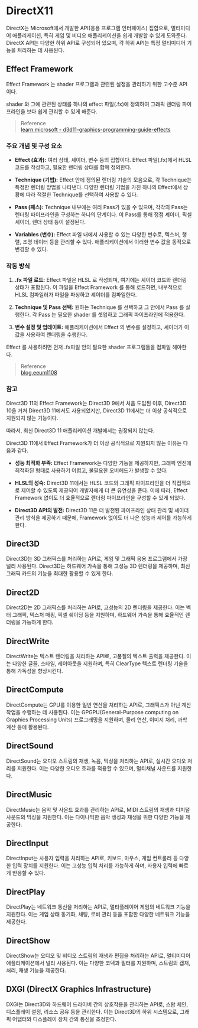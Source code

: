 # DirectX11
DirectX는 Microsoft에서 개발한 API(응용 프로그램 인터페이스) 집합으로, 멀티미디어 애플리케이션, 특히 게임 및 비디오 애플리케이션을 쉽게 개발할 수 있게 도와준다. DirectX API는 다양한 하위 API로 구성되어 있으며, 각 하위 API는 특정 멀티미디어 기능을 처리하는 데 사용된다. 

## Effect Framework

Effect Framework 는 shader 프로그램과 관련된 설정을 관리하기 위한 고수준 API 이다. 

shader 와 그에 관련된 상태를 하나의 effect 파일(.fx)에 정의하여 그래픽 렌더링 파이프라인을 보다 쉽게 관리할 수 있게 해준다. 

> Reference  
> [learn.microsoft - d3d11-graphics-programming-guide-effects](https://learn.microsoft.com/ko-kr/windows/win32/direct3d11/d3d11-graphics-programming-guide-effects)  

### 주요 개념 및 구성 요소

- **Effect (효과):** 여러 상태, 셰이더, 변수 등의 집합이다. Effect 파일(.fx)에서 HLSL 코드를 작성하고, 필요한 렌더링 상태를 함께 정의한다.

- **Technique (기법):** Effect 안에 정의된 렌더링 기술의 모음으로, 각 Technique는 특정한 렌더링 방법을 나타낸다. 다양한 렌더링 기법을 가진 하나의 Effect에서 상황에 따라 적절한 Technique를 선택하여 사용할 수 있다.

- **Pass (패스):** Technique 내부에는 여러 Pass가 있을 수 있으며, 각각의 Pass는 렌더링 파이프라인을 구성하는 하나의 단계이다. 이 Pass를 통해 정점 셰이더, 픽셀 셰이더, 렌더 상태 등이 설정된다.

- **Variables (변수):** Effect 파일 내에서 사용할 수 있는 다양한 변수로, 텍스처, 행렬, 조명 데이터 등을 관리할 수 있다. 애플리케이션에서 이러한 변수 값을 동적으로 변경할 수 있다.

### 작동 방식
1. **.fx 파일 로드:** Effect 파일은 HLSL 로 작성되며, 여기에는 셰이더 코드와 렌더링 상태가 포함된다. 이 파일을 Effect Framework 를 통해 로드하면, 내부적으로 HLSL 컴파일러가 파일을 파싱하고 셰이더를 컴파일한다.

2. **Technique 및 Pass 선택:** 원하는 Technique 를 선택하고 그 안에서 Pass 를 실행한다. 각 Pass 는 필요한 shader 를 셋업하고 그래픽 파이프라인에 적용한다.

3. **변수 설정 및 업데이트:** 애플리케이션에서 Effect 의 변수를 설정하고, 셰이더가 이 값을 사용하여 렌더링을 수행한다.

Effect 를 사용하려면 먼저 .fx파일 안의 필요한 shader 프로그램들을 컴파일 해야한다.

> Reference  
> [blog.eeum1108](https://m.blog.naver.com/eeum1108/222026507900)  

### 참고
Direct3D 11의 Effect Framework는 Direct3D 9에서 처음 도입된 이후, Direct3D 10을 거쳐 Direct3D 11에서도 사용되었지만, Direct3D 11에서는 더 이상 공식적으로 지원되지 않는 기능이다.

따라서, 최신 Direct3D 11 애플리케이션 개발에서는 권장되지 않는다.

Direct3D 11에서 Effect Framework가 더 이상 공식적으로 지원되지 않는 이유는 다음과 같다.

- **성능 최적화 부족:** Effect Framework는 다양한 기능을 제공하지만, 그래픽 엔진에 최적화된 형태로 사용하기 어렵고, 불필요한 오버헤드가 발생할 수 있다.

- **HLSL의 성숙:** Direct3D 11에서는 HLSL 코드와 그래픽 파이프라인을 더 직접적으로 제어할 수 있도록 제공되어 개발자에게 더 큰 유연성을 준다. 이에 따라, Effect Framework 없이도 더 효율적으로 렌더링 파이프라인을 구성할 수 있게 되었다.

- **Direct3D API의 발전:** Direct3D 11은 더 발전된 파이프라인 상태 관리 및 셰이더 관리 방식을 제공하기 때문에, Framework 없이도 더 나은 성능과 제어를 가능하게 한다.


## Direct3D
Direct3D는 3D 그래픽스를 처리하는 API로, 게임 및 그래픽 응용 프로그램에서 가장 널리 사용된다. Direct3D는 하드웨어 가속을 통해 고성능 3D 렌더링을 제공하며, 최신 그래픽 카드의 기능을 최대한 활용할 수 있게 한다.

## Direct2D
Direct2D는 2D 그래픽스를 처리하는 API로, 고성능의 2D 렌더링을 제공한다. 이는 벡터 그래픽, 텍스처 매핑, 픽셀 쉐이딩 등을 지원하며, 하드웨어 가속을 통해 효율적인 렌더링을 가능하게 한다.

## DirectWrite
DirectWrite는 텍스트 렌더링을 처리하는 API로, 고품질의 텍스트 출력을 제공한다. 이는 다양한 글꼴, 스타일, 레이아웃을 지원하며, 특히 ClearType 텍스트 렌더링 기술을 통해 가독성을 향상시킨다.

## DirectCompute
DirectCompute는 GPU를 이용한 일반 연산을 처리하는 API로, 그래픽스가 아닌 계산 작업을 수행하는 데 사용된다. 이는 GPGPU(General-Purpose computing on Graphics Processing Units) 프로그래밍을 지원하며, 물리 연산, 이미지 처리, 과학 계산 등에 활용된다.

## DirectSound
DirectSound는 오디오 스트림의 재생, 녹음, 믹싱을 처리하는 API로, 실시간 오디오 처리를 지원한다. 이는 다양한 오디오 효과를 적용할 수 있으며, 멀티채널 사운드를 지원한다.

## DirectMusic
DirectMusic는 음악 및 사운드 효과를 관리하는 API로, MIDI 스트림의 재생과 디지털 사운드의 믹싱을 지원한다. 이는 다이나믹한 음악 생성과 재생을 위한 다양한 기능을 제공한다.

## DirectInput
DirectInput는 사용자 입력을 처리하는 API로, 키보드, 마우스, 게임 컨트롤러 등 다양한 입력 장치를 지원한다. 이는 고성능 입력 처리를 가능하게 하며, 사용자 입력에 빠르게 반응할 수 있다.

## DirectPlay
DirectPlay는 네트워크 통신을 처리하는 API로, 멀티플레이어 게임의 네트워크 기능을 지원한다. 이는 게임 상태 동기화, 채팅, 로비 관리 등을 포함한 다양한 네트워크 기능을 제공한다.

## DirectShow
DirectShow는 오디오 및 비디오 스트림의 재생과 편집을 처리하는 API로, 멀티미디어 애플리케이션에서 널리 사용된다. 이는 다양한 코덱과 필터를 지원하며, 스트림의 캡처, 처리, 재생 기능을 제공한다.

## DXGI (DirectX Graphics Infrastructure)
DXGI는 Direct3D와 하드웨어 드라이버 간의 상호작용을 관리하는 API로, 스왑 체인, 디스플레이 설정, 리소스 공유 등을 관리한다. 이는 Direct3D의 하위 시스템으로, 그래픽 어댑터와 디스플레이 장치 간의 통신을 조정한다.
